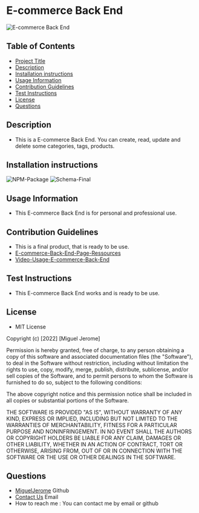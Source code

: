 # E-commerce Back End
![E-commerce Back End](./images/Screenshot%202022-08-27%20000442.png) 
## Table of Contents
* [Project Title](#Project-Title)
* [Description](#Description)
* [Installation instructions](#Installation-instructions)
* [Usage Information](#Usage-Information)
* [Contribution Guidelines](#Contribution-Guidelines)
* [Test Instructions](#Test-Instructions)
* [License](#License)
* [Questions](#Questions)

## Description
* This is a E-commerce Back End. You can create, read, update and delete some categories, tags, products. 

## Installation instructions
![NPM-Package](./images/npm.png) 
![Schema-Final](./images/Schema.png)

## Usage Information
* This E-commerce Back End is for personal and professional use.

## Contribution Guidelines
* This is a final product, that is ready to be use.
* [E-commerce-Back-End-Page-Ressources](https://github.com/MiguelJerome/E-commerce-Back-End)
* [Video-Usage-E-commerce-Back-End](https://livelacitecon-my.sharepoint.com/:v:/g/personal/2001326_collegelacite_ca/ETw9ZtHRQf1Co2mos4nIDA8BBsNQjEXtln1ppE9iLQELCw)

## Test Instructions
* This E-commerce Back End works and is ready to be use.

## License
* MIT License

Copyright (c) [2022] [Miguel Jerome]

Permission is hereby granted, free of charge, to any person obtaining a copy
of this software and associated documentation files (the "Software"), to deal
in the Software without restriction, including without limitation the rights
to use, copy, modify, merge, publish, distribute, sublicense, and/or sell
copies of the Software, and to permit persons to whom the Software is
furnished to do so, subject to the following conditions:

The above copyright notice and this permission notice shall be included in all
copies or substantial portions of the Software.

THE SOFTWARE IS PROVIDED "AS IS", WITHOUT WARRANTY OF ANY KIND, EXPRESS OR
IMPLIED, INCLUDING BUT NOT LIMITED TO THE WARRANTIES OF MERCHANTABILITY,
FITNESS FOR A PARTICULAR PURPOSE AND NONINFRINGEMENT. IN NO EVENT SHALL THE
AUTHORS OR COPYRIGHT HOLDERS BE LIABLE FOR ANY CLAIM, DAMAGES OR OTHER
LIABILITY, WHETHER IN AN ACTION OF CONTRACT, TORT OR OTHERWISE, ARISING FROM,
OUT OF OR IN CONNECTION WITH THE SOFTWARE OR THE USE OR OTHER DEALINGS IN THE
SOFTWARE.

## Questions
* [MiguelJerome](https://github.com/MiguelJerome/) Github
* [Contact Us](mailto:2001326@collegelacite.ca) Email
* How to reach me : You can contact me by email or github